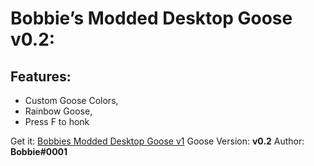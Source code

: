 # Bobbie’s Modded Desktop Goose v0.2:

## Features:
* Custom Goose Colors,
* Rainbow Goose,
* Press F to honk

Get it: [Bobbies Modded Desktop Goose v1](https://drive.google.com/file/d/1gbHvfYpLWWH4XDXPn19EHijgmjek0Pyd/view)
Goose Version: **v0.2**
Author: **Bobbie#0001**
